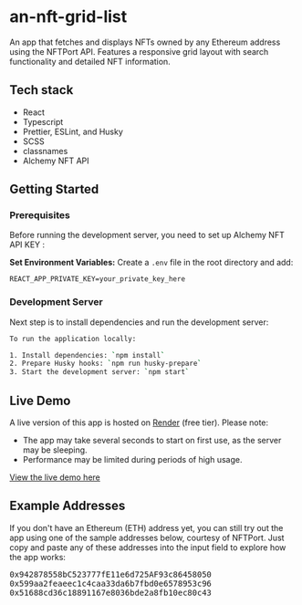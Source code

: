 # an-nft-grid-list

An app that fetches and displays NFTs owned by any Ethereum address using the NFTPort API. Features a responsive grid layout with search functionality and detailed NFT information.

## Tech stack

- React
- Typescript
- Prettier, ESLint, and Husky
- SCSS
- classnames
- Alchemy NFT API

## Getting Started

### Prerequisites

Before running the development server, you need to set up Alchemy NFT API KEY :

**Set Environment Variables:**
Create a `.env` file in the root directory and add:

```
REACT_APP_PRIVATE_KEY=your_private_key_here
```

### Development Server

Next step is to install dependencies and run the development server:

```bash
To run the application locally:

1. Install dependencies: `npm install`
2. Prepare Husky hooks: `npm run husky-prepare`
3. Start the development server: `npm start`
```

## Live Demo

A live version of this app is hosted on [Render](https://render.com/) (free tier). Please note:

- The app may take several seconds to start on first use, as the server may be sleeping.
- Performance may be limited during periods of high usage.

[View the live demo here](https://an-nft-grid-list.onrender.com/)

## Example Addresses

If you don't have an Ethereum (ETH) address yet, you can still try out the app using one of the sample addresses below, courtesy of NFTPort. Just copy and paste any of these addresses into the input field to explore how the app works:

<pre>
0x942878558bC523777fE11e6d725AF93c86458050
0x599aa2feaeec1c4caa33da6b7fbd0e6578953c96
0x51688cd36c18891167e8036bde2a8fb10ec80c43
</pre>
